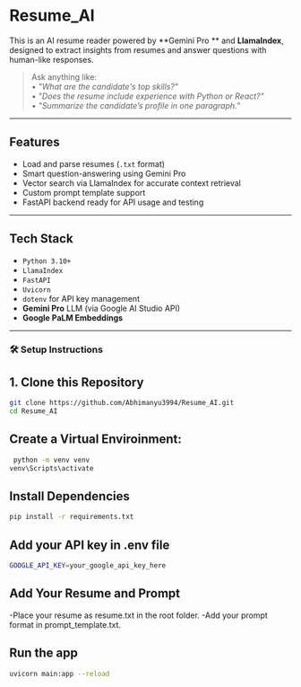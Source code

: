 # Resume_AI

This is an AI resume reader powered by **Gemini Pro ** and **LlamaIndex**, designed to extract insights from resumes and answer questions with human-like responses.

>  Ask anything like:  
> • *"What are the candidate's top skills?"*  
> • *"Does the resume include experience with Python or React?"*  
> • *"Summarize the candidate’s profile in one paragraph."*

---

##  Features

-  Load and parse resumes (`.txt` format)
-  Smart question-answering using Gemini Pro
-  Vector search via LlamaIndex for accurate context retrieval
-  Custom prompt template support
-  FastAPI backend ready for API usage and testing

---

##  Tech Stack

- `Python 3.10+`
- `LlamaIndex`
- `FastAPI`
- `Uvicorn`
- `dotenv` for API key management
- **Gemini Pro** LLM (via Google AI Studio API)
- **Google PaLM Embeddings**

---

### 🛠 Setup Instructions

## 1. Clone this Repository

```bash
git clone https://github.com/Abhimanyu3994/Resume_AI.git
cd Resume_AI
```
## Create a Virtual Enviroinment:
```bash
 python -m venv venv
venv\Scripts\activate
```
## Install Dependencies
```bash
pip install -r requirements.txt
```
## Add your API key in .env file
```bash
GOOGLE_API_KEY=your_google_api_key_here
```
## Add Your Resume and Prompt
-Place your resume as resume.txt in the root folder.
-Add your prompt format in prompt_template.txt.

## Run the app
```bash
uvicorn main:app --reload
```


